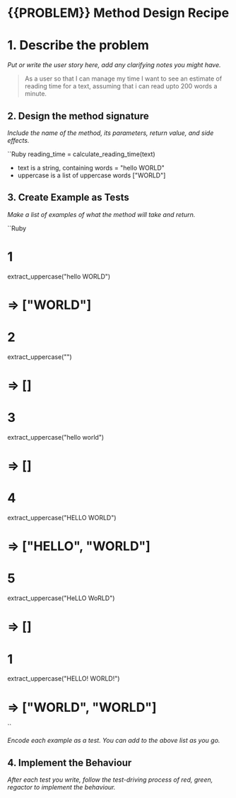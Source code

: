 # {{PROBLEM}} Method Design Recipe

# 1. Describe the problem

_Put or write the user story here, add any clarifying notes you might have._

> As a user
> so that I can manage my time
> I want to see an estimate of reading time for a text, assuming that i can read upto 200 words a minute.

## 2. Design the method signature

_Include the name of the method, its parameters, return value, and side effects._

``Ruby
reading_time = calculate_reading_time(text)

* text is a string, containing words = "hello WORLD"
* uppercase is a list of uppercase words ["WORLD"]

## 3. Create Example as Tests

_Make a list of examples of what the method will take and return._

``Ruby
# 1
extract_uppercase("hello WORLD")
# => ["WORLD"]

# 2
extract_uppercase("")
# => []

# 3
extract_uppercase("hello world")
# => []

# 4
extract_uppercase("HELLO WORLD")
# => ["HELLO", "WORLD"]

# 5
extract_uppercase("HeLLO WoRLD")
# => []

# 1
extract_uppercase("HELLO! WORLD!")
# => ["WORLD", "WORLD"]
``

_Encode each example as a test. You can add to the above list as you go._

## 4. Implement the Behaviour

_After each test you write, follow the test-driving process of red, green, regactor to implement the behaviour._